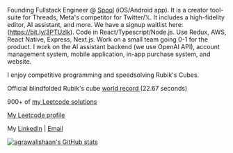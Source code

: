 Founding Fullstack Engineer @ <a href="https://www.spoolapp.io/">Spool</a> (iOS/Android app). It is a creator tool-suite for Threads, Meta's competitor for Twitter/𝕏. It includes a high-fidelity editor, AI assistant, and more. We have a signup waitlist here: (https://bit.ly/3PTUzlk). Code in React/Typescript/Node.js. Use Redux, AWS, React Native, Express, Next.js. Work on a small team going 0-1 for the product. I work on the AI assistant backend (we use OpenAI API), account management system, mobile application, in-app purchase system, and website.

I enjoy competitive programming and speedsolving Rubik's Cubes.

Official blindfolded Rubik's cube  <a href="https://www.youtube.com/watch?v=2JfByq7g7Hs">world record </a>(22.67 seconds)

900+ of <a href="https://github.com/agrawalishaan/leetcode">my Leetcode solutions</a>

<a href="https://leetcode.com/agrawalishaan/">My Leetcode profile</a>


My <a href="https://www.linkedin.com/in/ishaan-agrawal/">LinkedIn</a> | <a href="mailto:ishaan.agrawal@berkeley.edu">Email</a>

<a href="http://www.github.com/agrawalishaan"><img src="https://github-readme-stats.vercel.app/api?username=agrawalishaan&show_icons=true&hide=stars,&count_private=true&title_color=0891b2&text_color=ffffff&icon_color=0891b2&bg_color=1c1917&hide_border=true&show_icons=true" alt="agrawalishaan's GitHub stats" /></a>
